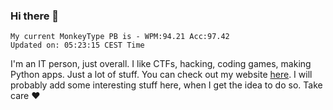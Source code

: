 ### Hi there 👋
<!-- PB START -->
```
My current MonkeyType PB is - WPM:94.21 Acc:97.42
Updated on: 05:23:15 CEST Time
```
<!-- PB END -->
I'm an IT person, just overall. I like CTFs, hacking, coding games, making Python apps. Just a lot of stuff.
You can check out my website [here](https://skill3472.github.io/).
I will probably add some interesting stuff here, when I get the idea to do so. Take care ❤️
